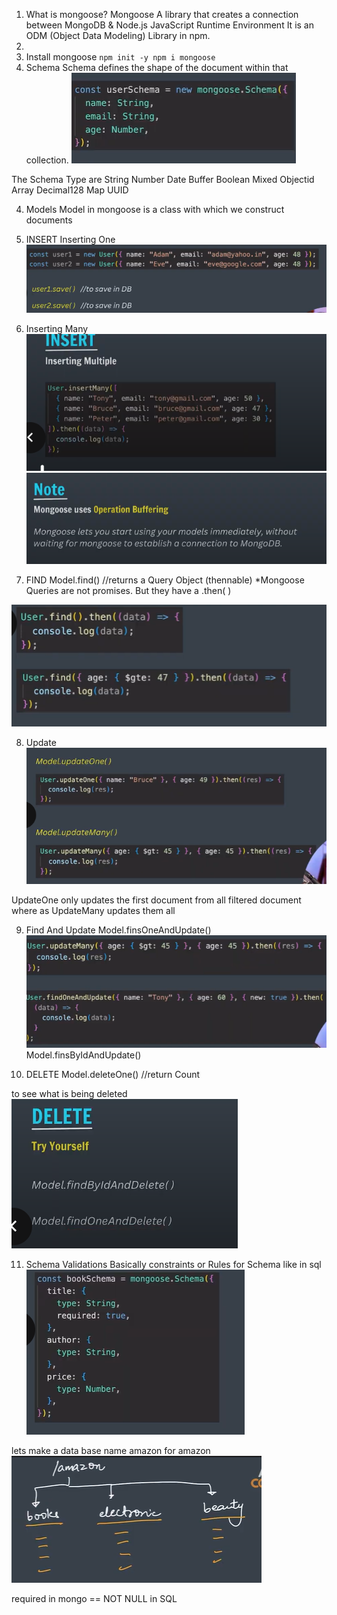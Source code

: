 1. What is mongoose?
   Mongoose
   A library that creates a connection between MongoDB & Node.js JavaScript Runtime
   Environment
   It is an ODM (Object Data Modeling) Library in npm.
2. 
2. Install mongoose
         `npm init -y
          npm i mongoose`
3. Schema
Schema defines the shape of the document within that collection.
![img.png](img.png)

The Schema Type are
String
Number
Date
Buffer
Boolean
Mixed
Objectid
Array
Decimal128
Map
UUID

4. Models
Model in mongoose is a class with which we construct documents

5. INSERT 
Inserting One
![img_1.png](img_1.png)

6. Inserting Many
![img_3.png](img_3.png)
![img_2.png](img_2.png)

7. FIND
   Model.find() //returns a Query Object (thennable)
   *Mongoose Queries are not promises. But they have a .then( )

![img_4.png](img_4.png)

8. Update 
![img_5.png](img_5.png)

UpdateOne only updates the first document from all filtered document where as UpdateMany updates them all

9. Find And Update
Model.finsOneAndUpdate()
![img_6.png](img_6.png)
Model.finsByIdAndUpdate()

10. DELETE
Model.deleteOne() //return Count


to see what is being deleted
![img_7.png](img_7.png)

11. Schema Validations
Basically constraints or Rules for Schema like in sql
![img_8.png](img_8.png)

lets make a data base name amazon for amazon
![img_9.png](img_9.png)

required in mongo == NOT NULL in SQL